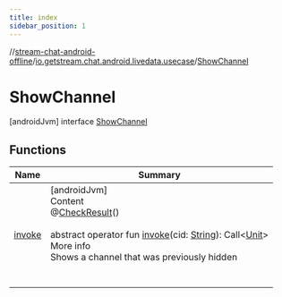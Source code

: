 ```yaml
---
title: index
sidebar_position: 1
---
```

//[stream-chat-android-offline](../../../index.md)/[io.getstream.chat.android.livedata.usecase](../index.md)/[ShowChannel](index.md)



# ShowChannel  
 [androidJvm] interface [ShowChannel](index.md)   


## Functions  
  
|  Name |  Summary | 
|---|---|
| <a name="io.getstream.chat.android.livedata.usecase/ShowChannel/invoke/#kotlin.String/PointingToDeclaration/"></a>[invoke](invoke.md)| <a name="io.getstream.chat.android.livedata.usecase/ShowChannel/invoke/#kotlin.String/PointingToDeclaration/"></a>[androidJvm]  <br/>Content  <br/>@[CheckResult](https://developer.android.com/reference/kotlin/androidx/annotation/CheckResult.html)()  <br/>  <br/>abstract operator fun [invoke](invoke.md)(cid: [String](https://kotlinlang.org/api/latest/jvm/stdlib/kotlin/-string/index.html)): Call&lt;[Unit](https://kotlinlang.org/api/latest/jvm/stdlib/kotlin/-unit/index.html)&gt;  <br/>More info  <br/>Shows a channel that was previously hidden  <br/><br/><br/>|

